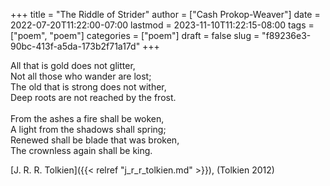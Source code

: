 +++
title = "The Riddle of Strider"
author = ["Cash Prokop-Weaver"]
date = 2022-07-20T11:22:00-07:00
lastmod = 2023-11-10T11:22:15-08:00
tags = ["poem", "poem"]
categories = ["poem"]
draft = false
slug = "f89236e3-90bc-413f-a5da-173b2f71a17d"
+++

<div class="verse">

All that is gold does not glitter,<br />
Not all those who wander are lost;<br />
The old that is strong does not wither,<br />
Deep roots are not reached by the frost.<br />
<br />
From the ashes a fire shall be woken,<br />
A light from the shadows shall spring;<br />
Renewed shall be blade that was broken,<br />
The crownless again shall be king.<br />

</div>

[J. R. R. Tolkien]({{< relref "j_r_r_tolkien.md" >}}), (Tolkien 2012)
